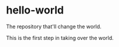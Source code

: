 # hello-world
The repository that'll change the world.

This is the first step in taking over the world. 
